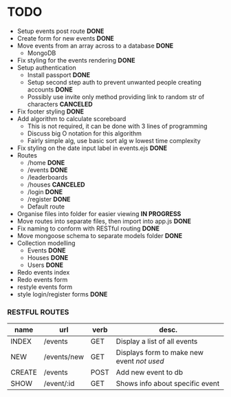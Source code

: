 # TODO

* Setup events post route **DONE**
* Create form for new events **DONE**
* Move events from an array across to a database **DONE**
    * MongoDB
* Fix styling for the events rendering **DONE**
* Setup authentication
    * Install passport **DONE**
    * Setup second step auth to prevent unwanted people creating accounts **DONE**
    * Possibly use invite only method providing link to random str of characters **CANCELED**
* Fix footer styling **DONE**
* Add algorithm to calculate scoreboard
    * This is not required, it can be done with 3 lines of programming
    * Discuss big O notation for this algorithm
    * Fairly simple alg, use basic sort alg w lowest time complexity
* Fix styling on the date input label in events.ejs **DONE**
* Routes
    * /home **DONE**
    * /events **DONE**
    * /leaderboards
    * /houses **CANCELED**
    * /login **DONE**
    * /register **DONE**
    * Default route
* Organise files into folder for easier viewing **IN PROGRESS**
* Move routes into separate files, then import into app.js **DONE**
* Fix naming to conform with RESTful routing **DONE**
* Move mongoose schema to separate models folder **DONE**
* Collection modelling
    * Events **DONE**
    * Houses **DONE**
    * Users **DONE**
* Redo events index
* Redo events form
* restyle events form
* style login/register forms **DONE**

### RESTFUL ROUTES

name | url | verb | desc.
--- | --- | --- | ---
INDEX | /events | GET | Display a list of all events
NEW | /events/new | GET | Displays form to make new event *not used*
CREATE | /events | POST | Add new event to db
SHOW | /event/:id | GET | Shows info about specific event
